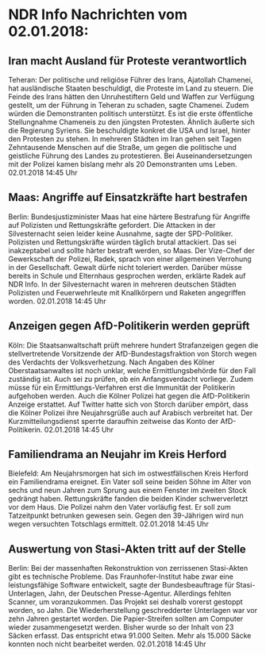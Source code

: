 # NDR Info Nachrichten vom 02.01.2018:


## Iran macht Ausland für Proteste verantwortlich
Teheran: Der politische und religiöse Führer des Irans, Ajatollah Chamenei, hat ausländische Staaten beschuldigt, die Proteste im Land zu steuern. Die Feinde des Irans hätten den Unruhestiftern Geld und Waffen zur Verfügung gestellt, um der Führung in Teheran zu schaden, sagte Chamenei. Zudem würden die Demonstranten politisch unterstützt. Es ist die erste öffentliche Stellungnahme Chameneis zu den jüngsten Protesten. Ähnlich äußerte sich die Regierung Syriens. Sie beschuldigte konkret die USA und Israel, hinter den Protesten zu stehen. In mehreren Städten im Iran gehen seit Tagen Zehntausende Menschen auf die Straße, um gegen die politische und geistliche Führung des Landes zu protestieren. Bei Auseinandersetzungen mit der Polizei kamen bislang mehr als 20 Demonstranten ums Leben. 02.01.2018 14:45 Uhr 

## Maas: Angriffe auf Einsatzkräfte hart bestrafen
Berlin: Bundesjustizminister Maas hat eine härtere Bestrafung für Angriffe auf Polizisten und Rettungskräfte gefordert. Die Attacken in der Silvesternacht seien leider keine Ausnahme, sagte der SPD-Politiker. Polizisten und Rettungskräfte würden täglich brutal attackiert. Das sei inakzeptabel und sollte härter bestraft werden, so Maas. Der Vize-Chef der Gewerkschaft der Polizei, Radek, sprach von einer allgemeinen Verrohung in der Gesellschaft. Gewalt dürfe nicht toleriert werden. Darüber müsse bereits in Schule und Elternhaus gesprochen werden, erklärte Radek auf NDR Info. In der Silvesternacht waren in mehreren deutschen Städten Polizisten und Feuerwehrleute mit Knallkörpern und Raketen angegriffen worden. 02.01.2018 14:45 Uhr 

## Anzeigen gegen AfD-Politikerin werden geprüft
Köln: Die Staatsanwaltschaft prüft mehrere hundert Strafanzeigen gegen die stellvertretende Vorsitzende der AfD-Bundestagsfraktion von Storch wegen des Verdachts der Volksverhetzung. Nach Angaben des Kölner Oberstaatsanwaltes ist noch unklar, welche Ermittlungsbehörde für den Fall zuständig ist. Auch sei zu prüfen, ob ein Anfangsverdacht vorliege. Zudem müsse für ein Ermittlungs-Verfahren erst die Immunität der Politikerin aufgehoben werden. Auch die Kölner Polizei hat gegen die AfD-Politikerin Anzeige erstattet. Auf Twitter hatte sich von Storch darüber empört, dass die Kölner Polizei ihre Neujahrsgrüße auch auf Arabisch verbreitet hat. Der Kurzmitteilungsdienst sperrte daraufhin zeitweise das Konto der AfD-Politikerin. 02.01.2018 14:45 Uhr 

## Familiendrama an Neujahr im Kreis Herford
Bielefeld: Am Neujahrsmorgen hat sich im ostwestfälischen Kreis Herford ein Familiendrama ereignet. Ein Vater soll seine beiden Söhne im Alter von sechs und neun Jahren zum Sprung aus einem Fenster im zweiten Stock gedrängt haben. Rettungskräfte fanden die beiden Kinder schwerverletzt vor dem Haus. Die Polizei nahm den Vater vorläufig fest. Er soll zum Tatzeitpunkt betrunken gewesen sein. Gegen den 39-Jährigen wird nun wegen versuchten Totschlags ermittelt. 02.01.2018 14:45 Uhr 

## Auswertung von Stasi-Akten tritt auf der Stelle
Berlin: Bei der massenhaften Rekonstruktion von zerrissenen Stasi-Akten gibt es technische Probleme. Das Fraunhofer-Institut habe zwar eine leistungsfähige Software entwickelt, sagte der Bundesbeauftrage für Stasi-Unterlagen, Jahn, der Deutschen Presse-Agentur. Allerdings fehlten Scanner, um voranzukommen. Das Projekt sei deshalb vorerst gestoppt worden, so Jahn. Die Wiederherstellung geschredderter Unterlagen war vor zehn Jahren gestartet worden. Die Papier-Streifen sollten am Computer wieder zusammengesetzt werden. Bisher wurde so der Inhalt von 23 Säcken erfasst. Das entspricht etwa 91.000 Seiten. Mehr als 15.000 Säcke konnten noch nicht bearbeitet werden. 02.01.2018 14:45 Uhr 
